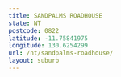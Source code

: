 ```yaml
---
title: SANDPALMS ROADHOUSE
state: NT
postcode: 0822
latitude: -11.75841975
longitude: 130.6254299
url: /nt/sandpalms-roadhouse/
layout: suburb
---
```

